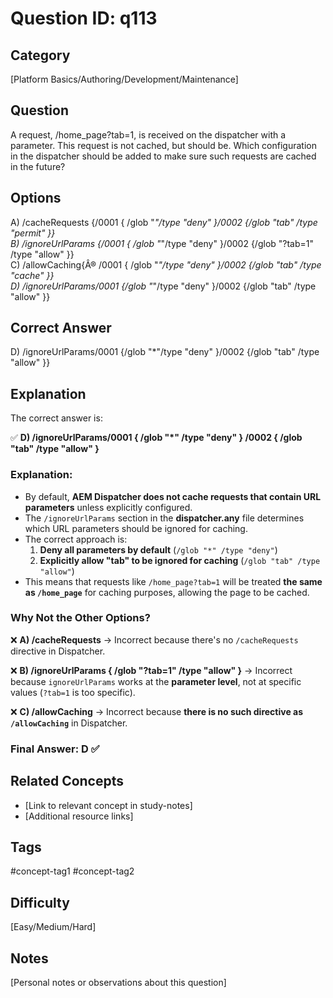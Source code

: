 # Question ID: q113

## Category
[Platform Basics/Authoring/Development/Maintenance]

## Question
A request, /home_page?tab=1, is received on the dispatcher with a parameter. This request is not cached, but should be.
Which configuration in the dispatcher should be added to make sure such requests are cached in the future?

## Options
A) /cacheRequests {/0001 { /glob "*"/type "deny" }/0002 {/glob "tab" /type "permit" }}  <br /> 
B) /ignoreUrlParams {/0001 { /glob "*"/type "deny" }/0002 {/glob "?tab=1" /type "allow" }} <br /> 
C) /allowCaching{Â® /0001 { /glob "*"/type "deny" }/0002 {/glob "tab" /type "cache" }}  <br /> 
D) /ignoreUrlParams/0001 {/glob "*"/type "deny" }/0002 {/glob "tab" /type "allow" }}  <br /> 

## Correct Answer
D) /ignoreUrlParams/0001 {/glob "*"/type "deny" }/0002 {/glob "tab" /type "allow" }}  <br /> 

## Explanation
The correct answer is:  

✅ **D) /ignoreUrlParams/0001 { /glob "*" /type "deny" } /0002 { /glob "tab" /type "allow" }**  

### **Explanation:**  
- By default, **AEM Dispatcher does not cache requests that contain URL parameters** unless explicitly configured.  
- The `/ignoreUrlParams` section in the **dispatcher.any** file determines which URL parameters should be ignored for caching.  
- The correct approach is:  
  1. **Deny all parameters by default** (`/glob "*" /type "deny"`)  
  2. **Explicitly allow "tab" to be ignored for caching** (`/glob "tab" /type "allow"`)  
- This means that requests like `/home_page?tab=1` will be treated **the same as `/home_page`** for caching purposes, allowing the page to be cached.  

### **Why Not the Other Options?**  
❌ **A) /cacheRequests** → Incorrect because there's no `/cacheRequests` directive in Dispatcher.  

❌ **B) /ignoreUrlParams { /glob "?tab=1" /type "allow" }** → Incorrect because `ignoreUrlParams` works at the **parameter level**, not at specific values (`?tab=1` is too specific).  

❌ **C) /allowCaching** → Incorrect because **there is no such directive as `/allowCaching`** in Dispatcher.  

### **Final Answer: D** ✅

## Related Concepts
- [Link to relevant concept in study-notes]
- [Additional resource links]

## Tags
#concept-tag1 #concept-tag2

## Difficulty
[Easy/Medium/Hard]

## Notes
[Personal notes or observations about this question]